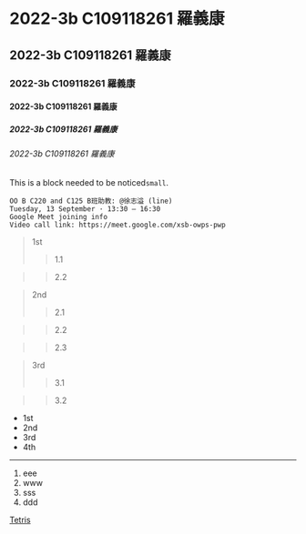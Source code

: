 # 2022-3b C109118261 羅義康
## 2022-3b C109118261 羅義康
### 2022-3b C109118261 羅義康
#### 2022-3b C109118261 羅義康
##### 2022-3b C109118261 羅義康
###### 2022-3b C109118261 羅義康

This is a block needed to be noticed`small`.

```
OO B C220 and C125 B班助教: @徐志溢 (line)
Tuesday, 13 September · 13:30 – 16:30
Google Meet joining info
Video call link: https://meet.google.com/xsb-owps-pwp

```
> 1st
>> 1.1

>> 2.2

> 2nd
>> 2.1

>> 2.2

>> 2.3

> 3rd
>> 3.1

>> 3.2

* 1st
* 2nd
* 3rd
* 4th

---

1. eee
2. www
3. sss
4. ddd

[Tetris](https://tetris.com/play-tetris)
